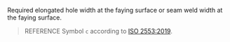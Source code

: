Required elongated hole width at the faying surface or seam weld width at the faying surface.



> REFERENCE Symbol `c` according to [ISO 2553:2019](https://www.iso.org/standard/72740.html).
